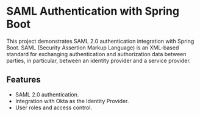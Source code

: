 # SAML Authentication with Spring Boot

This project demonstrates SAML 2.0 authentication integration with Spring Boot. SAML (Security Assertion Markup Language) is an XML-based standard for exchanging authentication and authorization data between parties, in particular, between an identity provider and a service provider.

## Features

- SAML 2.0 authentication.
- Integration with Okta as the Identity Provider.
- User roles and access control.


